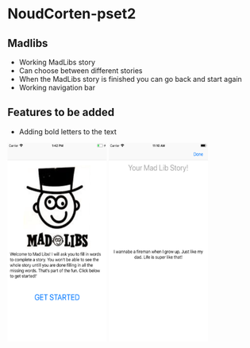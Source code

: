 # NoudCorten-pset2

## Madlibs
* Working MadLibs story
* Can choose between different stories
* When the MadLibs story is finished you can go back and start again
* Working navigation bar

## Features to be added
* Adding bold letters to the text

<p float="left">
  <img src="https://github.com/noudcorten/NoudCorten-pset2/blob/master/MadLibs.png" width="200" height="400"/>
  <img src="https://github.com/noudcorten/NoudCorten-pset2/blob/master/Madlib1.png" width="200" height="400"/>
</p>
